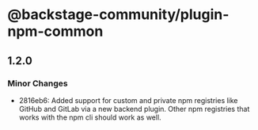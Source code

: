 # @backstage-community/plugin-npm-common

## 1.2.0

### Minor Changes

- 2816eb6: Added support for custom and private npm registries like GitHub and GitLab via a new backend plugin. Other npm registries that works with the npm cli should work as well.

